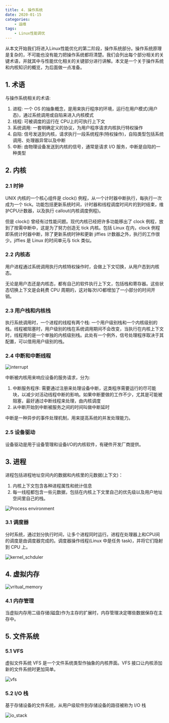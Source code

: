 ```yaml
---
title: 4. 操作系统
date: 2020-01-15
categories:
    - 运维
tags:
    - Linux性能调优
---
```


从本文开始我们将进入Linux性能优化的第二阶段，操作系统部分。操作系统原理是复杂的，不可能也没有能力把操作系统都将清楚。我们会列出每个部分相关的关键术语，并就其中与性能优化相关的关键部分进行讲解。本文是一个关于操作系统和内核知识的概览，为后面做一点准备。

<!-- more -->

## 1. 术语
与操作系统相关的术语:
1. 进程: 一个 OS 的抽象概念，是用来执行程序的环境，运行在用户模式(用户态)，通过系统调用或自陷来进入内核模式
2. 线程: 可被调度的运行在 CPU上的可执行上下文
3. 系统调用: 一套明确定义的协议，为用户程序请求内核执行特权操作
4. 自陷: 信号发送到内核，请求执行一段系统程序(特权操作)，自陷类型包括系统调用、处理器异常以及中断
5. 中断: 由物理设备发送到内核的信号，通常是请求 I/O 服务，中断是自陷的一种类型

## 2. 内核
### 2.1 时钟
UNIX 内核的一个核心组件是 clock() 例程，从一个计时器中断执行，每执行一次成为一个 tick。功能包括更新系统时间，计时器和线程调度时间片的到时结束，维护CPU计数器，以及执行 callout(内核调度例程)。

但是 clock() 曾经有过性能问题。现代内核已经把许多功能移出了 clock 例程，放到了按需中断中，这是为了努力创造无 tick 内核。包括 Linux 在内，clock 例程即系统计时器中断，除了更新系统时钟和更新 jiffies 计数器之外，执行的工作很少。jiffies 是 Linux 的时间单元与 tick 类似。

### 2.2 内核态
用户进程通过系统调用执行内核特权操作时，会做上下文切换，从用户态到内核态。

无论是用户态还是内核态，都有自己的软件执行上下文，包括栈和寄存器。这些状态切换上下文是会耗费 CPU 周期的，这对每次I/O都增加了一小部分的时间开销。

### 2.3 用户栈和内核栈
执行系统调用时，一个进程的线程有两个栈: 一个用户级别栈和一个内核级别的栈。线程被阻塞时，用户级别的栈在系统调用期间不会改变，当执行在内核上下文时，线程用的是一个单独的内核级别栈。此处有一个例外，信号处理程序取决于其配置，可以借用用户级别的栈。

### 2.4 中断和中断线程
![interrupt](/images/linux_pf/interrupt.png)

中断被内核用来响应设备的服务请求，分为:
1. 中断服务程序: 需要通过注册来处理设备中断，这类程序需要运行的尽可能块，以减少对活动线程中断的影响。如果中断要做的工作不少，尤其是可能被阻塞，最好通过中断线程来处理，由内核调度
2. 从中断开始到中断被服务之间的时间叫做中断延时

中断是一种异步的事件处理机制，用来提高系统的并发处理能力。

### 2.5 设备驱动
设备驱动是用于设备管理和设备I/O的内核软件，有硬件开发厂商提供。

## 3. 进程
进程包括进程地址空间内的数据和内核里的元数据(上下文)：
1. 内核上下文包含各种进程属性和统计信息
2. 每一线程都包含一些元数据，包括在内核上下文里自己的优先级以及用户地址空间里自己的栈。

![Process environment](/images/linux_pf/process_enviroment.png)

### 3.1 调度器
分时系统，通过划分执行时间，让多个进程同时运行。进程在处理器上和CPU间的调度是由调度器完成的。调度器操作线程(Linux 中是任务 task)，并将它们隐射到 CPU 上。

![kernel_schduler](/images/linux_pf/kernel_schduler.png)

 ## 4. 虚拟内存
![vritual_memory](/images/linux_pf/vritual_memory.png)

### 4.1 内存管理
当虚拟内存用二级存储(磁盘)作为主存的扩展时，内存管理决定哪些数据保存在主存中。


## 5. 文件系统
### 5.1 VFS
虚拟文件系统 VFS 是一个文件系统类型作抽象的内核界面。VFS 接口让内核添加新的文件系统时更加简单。

![vfs](/images/linux_pf/vfs.png)

### 5.2 I/O 栈
基于存储设备的文件系统，从用户级软件到存储设备的路径被称为 I/O 栈

![io_stack](/images/linux_pf/io_stack.png)
